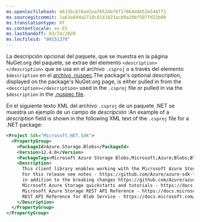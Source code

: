 ```yaml
---
ms.openlocfilehash: b615bcb78ad2eaf8524bfbf17864d4652e546ff1
ms.sourcegitcommit: 1a63a84da2719c8141823ac89a20bf507fd22b00
ms.translationtype: HT
ms.contentlocale: es-ES
ms.lasthandoff: 03/24/2020
ms.locfileid: "80151378"
---
```

<span data-ttu-id="2650c-101">La descripción opcional del paquete, que se muestra en la página NuGet.org del paquete, se extrae del elemento `<description></description>` que se usa en el archivo `.csproj` o a través del elemento `$description` en el [archivo .nuspec](../../reference/nuspec.md).</span><span class="sxs-lookup"><span data-stu-id="2650c-101">The package's optional description, displayed on the package's NuGet.org page, is either pulled in from the `<description></description>` used in the `.csproj` file or pulled in via the `$description` in the [.nuspec file](../../reference/nuspec.md).</span></span>

<span data-ttu-id="2650c-102">En el siguiente texto XML del archivo `.csproj` de un paquete .NET se muestra un ejemplo de un campo de _descripción_ :</span><span class="sxs-lookup"><span data-stu-id="2650c-102">An example of a _description_ field is shown in the following XML text of the `.csproj` file for a .NET package:</span></span>

```xml
<Project Sdk="Microsoft.NET.Sdk">
  <PropertyGroup>
    <PackageId>Azure.Storage.Blobs</PackageId>
    <Version>12.4.0</Version>
    <PackageTags>Microsoft Azure Storage Blobs;Microsoft;Azure;Blobs;Blob;Storage;StorageScalable</PackageTags>
    <Description>
      This client library enables working with the Microsoft Azure Storage Blob service for storing binary and text data.
      For this release see notes - https://github.com/Azure/azure-sdk-for-net/blob/master/sdk/storage/Azure.Storage.Blobs/README.md and https://github.com/Azure/azure-sdk-for-net/blob/master/sdk/storage/Azure.Storage.Blobs/CHANGELOG.md
      in addition to the breaking changes https://github.com/Azure/azure-sdk-for-net/blob/master/sdk/storage/Azure.Storage.Blobs/BreakingChanges.txt
      Microsoft Azure Storage quickstarts and tutorials - https://docs.microsoft.com/en-us/azure/storage/
      Microsoft Azure Storage REST API Reference - https://docs.microsoft.com/en-us/rest/api/storageservices/
      REST API Reference for Blob Service - https://docs.microsoft.com/en-us/rest/api/storageservices/blob-service-rest-api
    </Description>
  </PropertyGroup>
</PropertyGroup>
```
